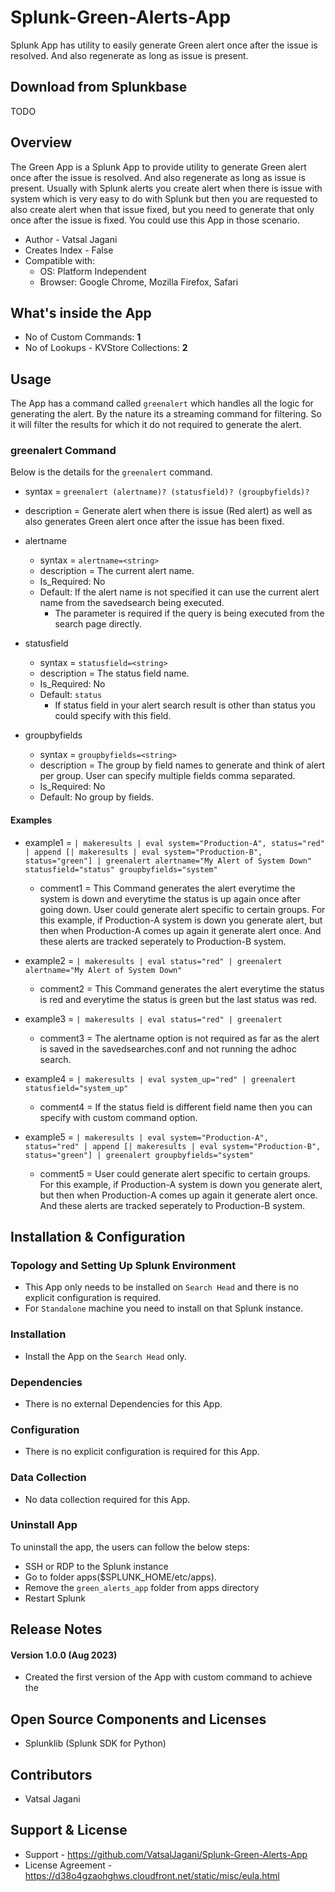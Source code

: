 # Splunk-Green-Alerts-App
Splunk App has utility to easily generate Green alert once after the issue is resolved. And also regenerate as long as issue is present.


## Download from Splunkbase
TODO


## Overview
The Green App is a Splunk App to provide utility to generate Green alert once after the issue is resolved. And also regenerate as long as issue is present.
Usually with Splunk alerts you create alert when there is issue with system which is very easy to do with Splunk but then you are requested to also create alert when that issue fixed, but you need to generate that only once after the issue is fixed. You could use this App in those scenario.

* Author - Vatsal Jagani
* Creates Index - False
* Compatible with:
    * OS: Platform Independent
    * Browser: Google Chrome, Mozilla Firefox, Safari



## What's inside the App

* No of Custom Commands: **1**
* No of Lookups - KVStore Collections: **2**



## Usage
The App has a command called `greenalert` which handles all the logic for generating the alert. By the nature its a streaming command for filtering. So it will filter the results for which it do not required to generate the alert.

### greenalert Command
Below is the details for the `greenalert` command.
* syntax = `greenalert (alertname)? (statusfield)? (groupbyfields)?`
* description = Generate alert when there is issue (Red alert) as well as also generates Green alert once after the issue has been fixed.

* alertname
    * syntax = `alertname=<string>`
    * description = The current alert name.
    * Is_Required: No
    * Default: If the alert name is not specified it can use the current alert name from the savedsearch being executed.
        * The parameter is required if the query is being executed from the search page directly.

* statusfield
    * syntax = `statusfield=<string>`
    * description = The status field name.
    * Is_Required: No
    * Default: `status`
        * If status field in your alert search result is other than status you could specify with this field.

* groupbyfields
    * syntax = `groupbyfields=<string>`
    * description = The group by field names to generate and think of alert per group. User can specify multiple fields comma separated.
    * Is_Required: No
    * Default: No group by fields.


#### Examples
* example1 = `| makeresults | eval system="Production-A", status="red" | append [| makeresults | eval system="Production-B", status="green"] | greenalert alertname="My Alert of System Down" statusfield="status" groupbyfields="system"`
    * comment1 = This Command generates the alert everytime the system is down and everytime the status is up again once after going down. User could generate alert specific to certain groups. For this example, if Production-A system is down you generate alert, but then when Production-A comes up again it generate alert once. And these alerts are tracked seperately to Production-B system.

* example2 = `| makeresults | eval status="red" | greenalert alertname="My Alert of System Down"`
    * comment2 = This Command generates the alert everytime the status is red and everytime the status is green but the last status was red.

* example3 = `| makeresults | eval status="red" | greenalert`
    * comment3 = The alertname option is not required as far as the alert is saved in the savedsearches.conf and not running the adhoc search.

* example4 = `| makeresults | eval system_up="red" | greenalert statusfield="system_up"`
    * comment4 = If the status field is different field name then you can specify with custom command option.

* example5 = `| makeresults | eval system="Production-A", status="red" | append [| makeresults | eval system="Production-B", status="green"] | greenalert groupbyfields="system"`
    * comment5 = User could generate alert specific to certain groups. For this example, if Production-A system is down you generate alert, but then when Production-A comes up again it generate alert once. And these alerts are tracked seperately to Production-B system.



## Installation & Configuration

### Topology and Setting Up Splunk Environment
* This App only needs to be installed on `Search Head` and there is no explicit configuration is required.
* For `Standalone` machine you need to install on that Splunk instance.

### Installation
* Install the App on the `Search Head` only.


### Dependencies
* There is no external Dependencies for this App.


### Configuration
* There is no explicit configuration is required for this App.

### Data Collection
* No data collection required for this App.


### Uninstall App
To uninstall the app, the users can follow the below steps:
* SSH or RDP to the Splunk instance
* Go to folder apps($SPLUNK_HOME/etc/apps).
* Remove the `green_alerts_app` folder from apps directory
* Restart Splunk



## Release Notes

#### Version 1.0.0 (Aug 2023)
* Created the first version of the App with custom command to achieve the 



## Open Source Components and Licenses
* Splunklib (Splunk SDK for Python)



## Contributors
* Vatsal Jagani


## Support & License
* Support - https://github.com/VatsalJagani/Splunk-Green-Alerts-App
* License Agreement - https://d38o4gzaohghws.cloudfront.net/static/misc/eula.html
